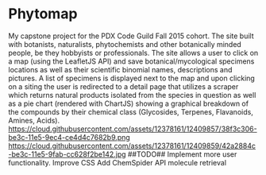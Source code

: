 # Phytomap #
My capstone project for the PDX Code Guild Fall 2015 cohort.  The site built with botanists, naturalists, phytochemists and other botanically minded people, be they hobbyists or professionals.
The site allows a user to click on a map (using the LeafletJS API) and save botanical/mycological specimens locations as well as their scientific binomial names, descriptions and pictures.  A list of specimens is displayed next to the map and upon clicking on a siting the user is redirected to a detail page that utilizes a scraper which returns natural products isolated from the species in question as well as a pie chart (rendered with ChartJS) showing a graphical breakdown of the compounds by their chemical class (Glycosides, Terpenes, Flavanoids, Amines, Acids).
https://cloud.githubusercontent.com/assets/12378161/12409857/38f3c306-be3c-11e5-9ec4-ce4d4c7682b9.png
https://cloud.githubusercontent.com/assets/12378161/12409859/42a2884c-be3c-11e5-9fab-cc628f2be142.jpg
##TODO##
Implement more user functionality.
Improve CSS
Add ChemSpider API molecule retrieval

